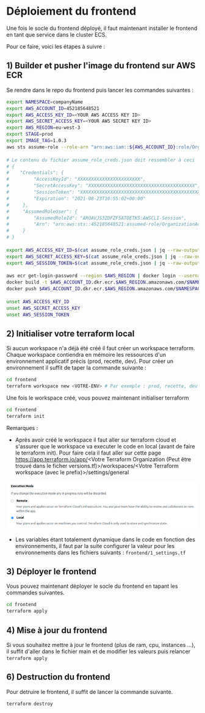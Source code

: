 # Déploiement du frontend

Une fois le socle du frontend déployé, il faut maintenant installer le frontend en tant que service dans le cluster ECS.

Pour ce faire, voici les étapes à suivre :

## 1) Builder et pusher l'image du frontend sur AWS ECR

Se rendre dans le repo du frontend puis lancer les commandes suivantes :

```bash
export NAMESPACE=companyName
export AWS_ACCOUNT_ID=452185648521
export AWS_ACCESS_KEY_ID=<YOUR AWS ACCESS KEY ID>
export AWS_SECRET_ACCESS_KEY=<YOUR AWS SECRET KEY ID>
export AWS_REGION=eu-west-3
export STAGE=prod
export IMAGE_TAG=1.0.3
aws sts assume-role --role-arn "arn:aws:iam::${AWS_ACCOUNT_ID}:role/OrganizationAccountAccessRole" --role-session-name AWSCLI-Session > assume_role_creds.json

# Le contenu du fichier assume_role_creds.json doit ressembler à ceci
# {
#    "Credentials": {
#         "AccessKeyId": "XXXXXXXXXXXXXXXXXXXXXXX",
#         "SecretAccessKey": "XXXXXXXXXXXXXXXXXXXXXXXXXXXXXXXXXXXXXXX",
#         "SessionToken": "XXXXXXXXXXXXXXXXXXXXXXXXXXXXXXXXXXXXXXXXXXXXXXXXXXXXXXXXXXXXXXXXXXx==",
#         "Expiration": "2021-08-23T10:55:02+00:00"
#     },
#     "AssumedRoleUser": {
#         "AssumedRoleId": "AROAVJS3ZDFZF5ATOETK5:AWSCLI-Session",
#         "Arn": "arn:aws:sts::452185648521:assumed-role/OrganizationAccountAccessRole/AWSCLI-Session"
#     }
# }

export AWS_ACCESS_KEY_ID=$(cat assume_role_creds.json | jq --raw-output '.Credentials.AccessKeyId')         # "<Credentials.AccessKeyId du fichier assume_role_creds.json>"
export AWS_SECRET_ACCESS_KEY=$(cat assume_role_creds.json | jq --raw-output '.Credentials.SecretAccessKey') # "<Credentials.SecretAccessKey du fichier assume_role_creds.json>"
export AWS_SESSION_TOKEN=$(cat assume_role_creds.json | jq --raw-output '.Credentials.SessionToken')     # "<Credentials.SessionToken du fichier assume_role_creds.json>"

aws ecr get-login-password --region $AWS_REGION | docker login --username AWS --password-stdin $AWS_ACCOUNT_ID.dkr.ecr.$AWS_REGION.amazonaws.com
docker build -t $AWS_ACCOUNT_ID.dkr.ecr.$AWS_REGION.amazonaws.com/$NAMESPACE-$STAGE-frontend:$IMAGE_TAG .
docker push $AWS_ACCOUNT_ID.dkr.ecr.$AWS_REGION.amazonaws.com/$NAMESPACE-$STAGE-frontend:$IMAGE_TAG

unset AWS_ACCESS_KEY_ID
unset AWS_SECRET_ACCESS_KEY
unset AWS_SESSION_TOKEN
```

## 2) Initialiser votre terraform local
Si aucun workspace n'a déjà été créé il faut créer un workspace terraform. Chaque workspace contiendra en mémoire les ressources d'un environnement applicatif précis (prod, recette, dev).
Pour créer un environnement il suffit de taper la commande suivante :

```bash
cd frontend
terraform workspace new <VOTRE-ENV> # Par exemple : prod, recette, dev
```

Une fois le workspace créé, vous pouvez maintenant initialiser terraform
```bash
cd frontend
terraform init
```

Remarques :
- Après avoir créé le workspace il faut aller sur terraform cloud et s'assurer que le workspace va executer le code en local (avant de faire le terraform init). Pour faire cela il faut aller sur cette page https://app.terraform.io/app/<Votre Terraform Organization (Peut être trouvé dans le ficher versions.tf)>/workspaces/<Votre Terraform workspace (avec le prefix)>/settings/general

<p align="left">
  <img src="img/terraform_cloud_execution_mode.png"
       width="800"
       alt="Secrets"/>
</p>

- Les variables étant totalement dynamique dans le code en fonction des environnements, il faut par la suite configurer la valeur pour les environnements dans les fichiers suivants : `frontend/1_settings.tf`

## 3) Déployer le frontend
Vous pouvez maintenant déployer le socle du frontend en tapant les commandes suivantes.
```bash
cd frontend
terraform apply
```

## 4) Mise à jour du frontend
Si vous souhaitez mettre à jour le frontend (plus de ram, cpu, instances ...), il suffit d'aller dans le fichier main et de modifier les valeurs puis relancer `terraform apply`

## 6) Destruction du frontend
Pour detruire le frontend, il suffit de lancer la commande suivante.
```bash
terraform destroy
```
